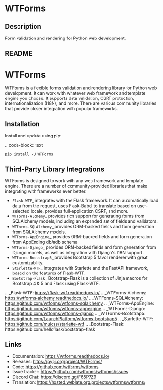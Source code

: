 # WTForms

## Description

Form validation and rendering for Python web development.

## README

WTForms
=======

WTForms is a flexible forms validation and rendering library for Python
web development. It can work with whatever web framework and template
engine you choose. It supports data validation, CSRF protection,
internationalization (I18N), and more. There are various community
libraries that provide closer integration with popular frameworks.


Installation
------------

Install and update using pip:

.. code-block:: text

    pip install -U WTForms


Third-Party Library Integrations
--------------------------------

WTForms is designed to work with any web framework and template engine.
There are a number of community-provided libraries that make integrating
with frameworks even better.

- `Flask-WTF`_ integrates with the Flask framework. It can
    automatically load data from the request, uses Flask-Babel to
    translate based on user-selected locale, provides full-application
    CSRF, and more.
- `WTForms-Alchemy`_ provides rich support for generating forms from
    SQLAlchemy models, including an expanded set of fields and
    validators.
- `WTForms-SQLAlchemy`_ provides ORM-backed fields and form generation
    from SQLAlchemy models.
- `WTForms-AppEngine`_ provides ORM-backed fields and form generation
    from AppEnding db/ndb schema
- `WTForms-Django`_ provides ORM-backed fields and form generation
    from Django models, as well as integration with Django's I18N
    support.
- `WTForms-Bootstrap5`_ provides Bootstrap 5 favor renderer with
    great customizability.
- `Starlette-WTF`_ integrates with Starlette and the FastAPI
    framework, based on the features of Flask-WTF.
- `Bootstrap-Flask`_ Bootstrap-Flask is a collection of Jinja macros
    for Bootstrap 4 & 5 and Flask using Flask-WTF.

.. _Flask-WTF: https://flask-wtf.readthedocs.io/
.. _WTForms-Alchemy: https://wtforms-alchemy.readthedocs.io/
.. _WTForms-SQLAlchemy: https://github.com/wtforms/wtforms-sqlalchemy
.. _WTForms-AppEngine: https://github.com/wtforms/wtforms-appengine
.. _WTForms-Django: https://github.com/wtforms/wtforms-django
.. _WTForms-Bootstrap5: https://github.com/LaunchPlatform/wtforms-bootstrap5
.. _Starlette-WTF: https://github.com/muicss/starlette-wtf
.. _Bootstrap-Flask: https://github.com/helloflask/bootstrap-flask


Links
-----

- Documentation: https://wtforms.readthedocs.io/
- Releases: https://pypi.org/project/WTForms/
- Code: https://github.com/wtforms/wtforms
- Issue tracker: https://github.com/wtforms/wtforms/issues
- Discord Chat: https://discord.gg/F65P7Z9
- Translation: https://hosted.weblate.org/projects/wtforms/wtforms/
